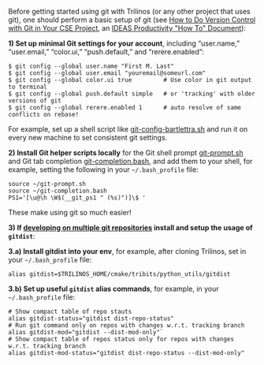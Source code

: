 Before getting started using git with Trilinos (or any other project that uses git), one should perform a basic setup of git (see [How to Do Version Control with Git in Your CSE Project](http://ideas-productivity.org/wordpress/wp-content/uploads/2015/04/IDEAS-VCHowToVersionControlwithGit-V0.2.pdf), an [IDEAS Productivity "How To" Document](https://ideas-productivity.org/resources/howtos/)):

**1) Set up minimal Git settings for your account**, including “user.name,” “user.email,” “color.ui,” “push.default,” and “rerere.enabled”:

```
$ git config --global user.name "First M. Last"
$ git config --global user.email "youremail@someurl.com"
$ git config --global color.ui true         # Use color in git output to terminal
$ git config --global push.default simple   # or 'tracking' with older versions of git
$ git config --global rerere.enabled 1      # auto resolve of same conflicts on rebase!
```
For example, set up a shell script like [git-config-bartlettra.sh](https://github.com/trilinos/Trilinos/blob/master/sampleScripts/git-profiles/git-config-bartlettra.sh) and run it on every new machine to set consistent git settings.

**2) Install Git helper scripts locally** for the Git shell prompt [git-prompt.sh](https://raw.github.com/git/git/master/contrib/completion/git-prompt.sh) and Git tab completion [git-completion.bash](https://raw.github.com/git/git/master/contrib/completion/git-completion.bash), and add them to your shell, for example, setting the following in your `~/.bash_profile` file:

```
source ~/git-prompt.sh
source ~/git-completion.bash
PS1='[\u@\h \W$(__git_ps1 " (%s)")]\$ '
```

These make using git so much easier!

**3) If [developing on multiple git repositories](???) install and setup the usage of `gitdist`**:

**3.a) Install gitdist into your env**, for example, after cloning Trilinos, set in your `~/.bash_profile` file:

```
alias gitdist=$TRILINOS_HOME/cmake/tribits/python_utils/gitdist
```

**3.b) Set up useful `gitdist` alias commands**, for example, in your `~/.bash_profile` file:

```
# Show compact table of repo stauts
alias gitdist-status="gitdist dist-repo-status"
# Run git command only on repos with changes w.r.t. tracking branch
alias gitdist-mod="gitdist --dist-mod-only"`
# Show compact table of repos status only for repos with changes w.r.t. tracking branch
alias gitdist-mod-status="gitdist dist-repo-status --dist-mod-only"
```
